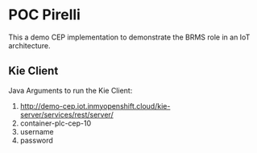POC Pirelli
=======================

This a demo CEP implementation to demonstrate the BRMS role in an IoT architecture.

## Kie Client

Java Arguments to run the Kie Client:

1. http://demo-cep.iot.inmyopenshift.cloud/kie-server/services/rest/server/
2. container-plc-cep-10
3. username
4. password
